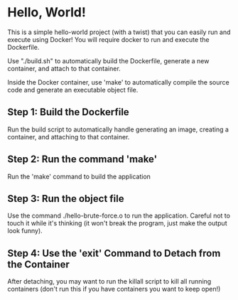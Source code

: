# Hello, World!

This is a simple hello-world project (with a twist) that you can easily run and execute using Docker!
You will require docker to run and execute the Dockerfile.

Use "./build.sh" to automatically build the Dockerfile, generate a new container, and attach to that container.

Inside the Docker container, use 'make' to automatically compile the source code and generate an executable object file.

## Step 1: Build the Dockerfile
Run the build script to automatically handle generating an image, creating a container, and attaching to that container.

## Step 2: Run the command 'make'
Run the 'make' command to build the application

## Step 3: Run the object file
Use the command ./hello-brute-force.o to run the application. Careful not to touch it while it's thinking (it won't break the program, just make the output look funny).

## Step 4: Use the 'exit' Command to Detach from the Container
After detaching, you may want to run the killall script to kill all running containers (don't run this if you have containers you want to keep open!)
